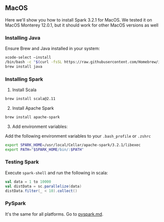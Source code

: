 
## MacOS

Here we'll show you how to install Spark 3.2.1 for MacOS.
We tested it on MacOS Monterey 12.0.1, but it should work
for other MacOS versions as well

### Installing Java

Ensure Brew and Java installed in your system:

```bash
xcode-select –install
/bin/bash -c "$(curl -fsSL https://raw.githubusercontent.com/Homebrew/install/master/install.sh)"
brew install java
```


### Installing Spark

1. Install Scala

```bash
brew install scala@2.11
```

2. Install Apache Spark

```bash
brew install apache-spark
```

3. Add environment variables: 

Add the following environment variables to your `.bash_profile` or `.zshrc`

```bash
export SPARK_HOME=/usr/local/Cellar/apache-spark/3.2.1/libexec
export PATH="$SPARK_HOME/bin/:$PATH"
```


### Testing Spark

Execute `spark-shell` and run the following in scala:

```scala
val data = 1 to 10000
val distData = sc.parallelize(data)
distData.filter(_ < 10).collect()
```


### PySpark

It's the same for all platforms. Go to [pyspark.md](pyspark.md). 


